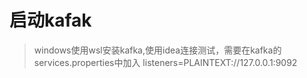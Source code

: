 # 启动kafak
>windows使用wsl安装kafka,使用idea连接测试，需要在kafka的services.properties中加入 listeners=PLAINTEXT://127.0.0.1:9092